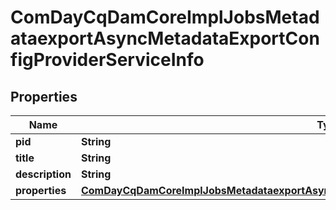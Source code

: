 

# ComDayCqDamCoreImplJobsMetadataexportAsyncMetadataExportConfigProviderServiceInfo

## Properties

Name | Type | Description | Notes
------------ | ------------- | ------------- | -------------
**pid** | **String** |  |  [optional]
**title** | **String** |  |  [optional]
**description** | **String** |  |  [optional]
**properties** | [**ComDayCqDamCoreImplJobsMetadataexportAsyncMetadataExportConfigProviderServiceProperties**](ComDayCqDamCoreImplJobsMetadataexportAsyncMetadataExportConfigProviderServiceProperties.md) |  |  [optional]



